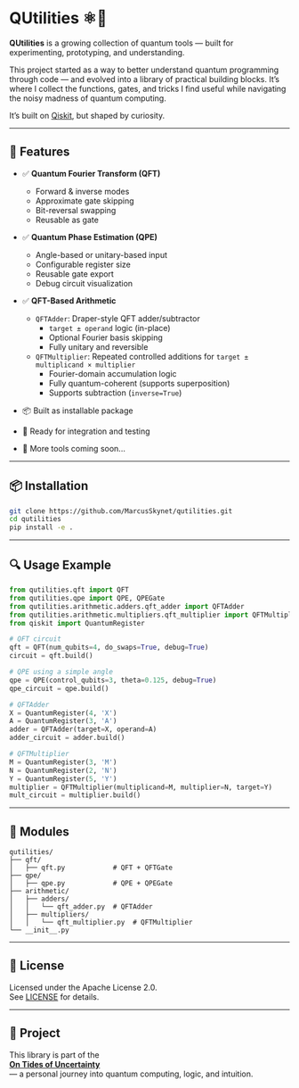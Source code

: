 # QUtilities ⚛️🧩

**QUtilities** is a growing collection of quantum tools — built for experimenting, prototyping, and understanding.

This project started as a way to better understand quantum programming through code — and evolved into a library of practical building blocks. It’s where I collect the functions, gates, and tricks I find useful while navigating the noisy madness of quantum computing.

It’s built on [Qiskit](https://qiskit.org/), but shaped by curiosity.

---

## 🚀 Features

- ✅ **Quantum Fourier Transform (QFT)**
  - Forward & inverse modes
  - Approximate gate skipping
  - Bit-reversal swapping
  - Reusable as gate

- ✅ **Quantum Phase Estimation (QPE)**
  - Angle-based or unitary-based input
  - Configurable register size
  - Reusable gate export
  - Debug circuit visualization

- ✅ **QFT-Based Arithmetic**
  - `QFTAdder`: Draper-style QFT adder/subtractor
    - `target ± operand` logic (in-place)
    - Optional Fourier basis skipping
    - Fully unitary and reversible
  - `QFTMultiplier`: Repeated controlled additions for `target ± multiplicand × multiplier`
    - Fourier-domain accumulation logic
    - Fully quantum-coherent (supports superposition)
    - Supports subtraction (`inverse=True`)

- 📦 Built as installable package
- 🧪 Ready for integration and testing
- 🧠 More tools coming soon...

---

## 📦 Installation

```bash
git clone https://github.com/MarcusSkynet/qutilities.git
cd qutilities
pip install -e .
```

---

## 🔍 Usage Example

```python
from qutilities.qft import QFT
from qutilities.qpe import QPE, QPEGate
from qutilities.arithmetic.adders.qft_adder import QFTAdder
from qutilities.arithmetic.multipliers.qft_multiplier import QFTMultiplier
from qiskit import QuantumRegister

# QFT circuit
qft = QFT(num_qubits=4, do_swaps=True, debug=True)
circuit = qft.build()

# QPE using a simple angle
qpe = QPE(control_qubits=3, theta=0.125, debug=True)
qpe_circuit = qpe.build()

# QFTAdder
X = QuantumRegister(4, 'X')
A = QuantumRegister(3, 'A')
adder = QFTAdder(target=X, operand=A)
adder_circuit = adder.build()

# QFTMultiplier
M = QuantumRegister(3, 'M')
N = QuantumRegister(2, 'N')
Y = QuantumRegister(5, 'Y')
multiplier = QFTMultiplier(multiplicand=M, multiplier=N, target=Y)
mult_circuit = multiplier.build()
```

---

## 📁 Modules

```
qutilities/
├── qft/
│   ├── qft.py            # QFT + QFTGate
├── qpe/
│   ├── qpe.py            # QPE + QPEGate
├── arithmetic/
│   ├── adders/
│   │   └── qft_adder.py  # QFTAdder
│   ├── multipliers/
│   │   └── qft_multiplier.py  # QFTMultiplier
└── __init__.py
```

---

## 📜 License

Licensed under the Apache License 2.0.  
See [LICENSE](./LICENSE) for details.

---

## 🌊 Project

This library is part of the  
[**On Tides of Uncertainty**](https://github.com/MarcusSkynet/tides-of-uncertainty)  
— a personal journey into quantum computing, logic, and intuition.
